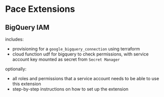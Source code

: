 # Pace Extensions

## BigQuery IAM

includes:

- provisioning for a `google_bigquery_connection` using terraform
- cloud function udf for bigquery to check permissions, with service account key mounted as secret
  from `Secret Manager`

optionally:

- all roles and permissions that a service account needs to be able to use this extension
- step-by-step instructions on how to set up the extension
